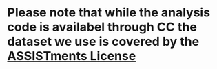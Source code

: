 # Please note that while the analysis code is availabel through CC the dataset we use is covered by the [ASSISTments License](https://new.assistments.org/terms-and-conditions-assistments)



